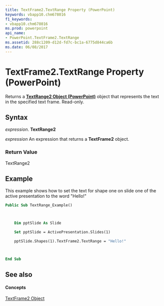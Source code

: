 ```yaml
---
title: TextFrame2.TextRange Property (PowerPoint)
keywords: vbapp10.chm678016
f1_keywords:
- vbapp10.chm678016
ms.prod: powerpoint
api_name:
- PowerPoint.TextFrame2.TextRange
ms.assetid: 288c1209-d12d-fd7c-bc1a-6775d844ca6b
ms.date: 06/08/2017
---
```



# TextFrame2.TextRange Property (PowerPoint)

Returns a **[TextRange2 Object (PowerPoint)](textrange2-object-powerpoint.md)** object that represents the text in the specified text frame. Read-only.


## Syntax

 _expression_. **TextRange2**

 _expression_ An expression that returns a **TextFrame2** object.


### Return Value

TextRange2


## Example

This example shows how to set the text for shape one on slide one of the active presentation to the word "Hello!"


```vb
Public Sub TextRange_Example()



    Dim pptSlide As Slide

    Set pptSlide = ActivePresentation.Slides(1)

    pptSlide.Shapes(1).TextFrame2.TextRange = "Hello!"



End Sub
```


## See also


#### Concepts


[TextFrame2 Object](textframe2-object-powerpoint.md)

